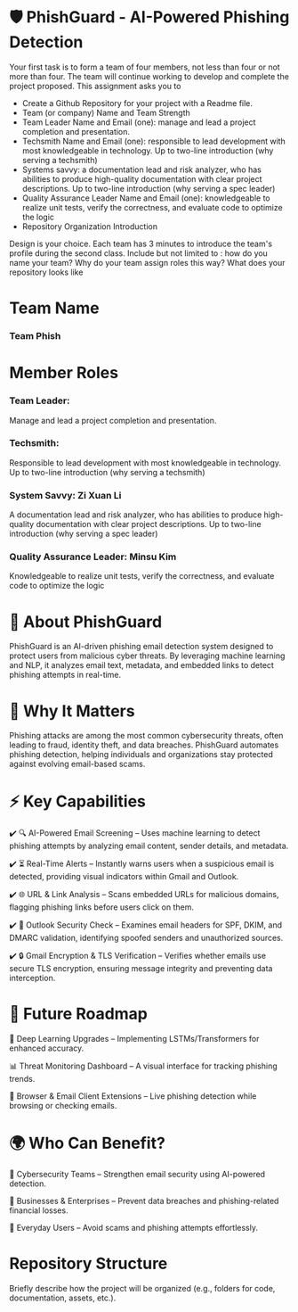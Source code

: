 # 🛡 PhishGuard - AI-Powered Phishing Detection


Your first task is to form a team of four members, not less than four or not more than four. The team will continue working to develop and complete the project proposed.
This assignment asks you to
- Create a Github Repository for your project with a Readme file.
- Team (or company) Name and Team Strength
- Team Leader Name and Email (one): manage and lead a project completion and presentation.
- Techsmith Name and Email (one): responsible to lead development with most knowledgeable in technology. Up to two-line introduction (why serving a techsmith)
- Systems savvy: a documentation lead and risk analyzer, who has abilities to produce high-quality documentation with clear project descriptions. Up to two-line introduction (why serving a spec leader)
- Quality Assurance Leader Name and Email (one): knowledgeable to realize unit tests, verify the correctness, and evaluate code to optimize the logic
- Repository Organization Introduction

Design is your choice. Each team has 3 minutes to introduce the team's profile during the second class.
Include but not limited to : how do you name your team? Why do your team assign roles this way? What does your repository looks like

# Team Name
### Team Phish

# Member Roles
### Team Leader:
  Manage and lead a project completion and presentation.
### Techsmith:
  Responsible to lead development with most knowledgeable in technology. Up to two-line introduction (why serving a techsmith)
### System Savvy: Zi Xuan Li
  A documentation lead and risk analyzer, who has abilities to produce high-quality documentation with clear project descriptions. Up to two-line introduction (why serving a spec leader)
### Quality Assurance Leader: Minsu Kim
  Knowledgeable to realize unit tests, verify the correctness, and evaluate code to optimize the logic


# 🔎 About PhishGuard
PhishGuard is an AI-driven phishing email detection system designed to protect users from malicious cyber threats. By leveraging machine learning and NLP, it analyzes email text, metadata, and embedded links to detect phishing attempts in real-time.

# 🚨 Why It Matters
Phishing attacks are among the most common cybersecurity threats, often leading to fraud, identity theft, and data breaches. PhishGuard automates phishing detection, helping individuals and organizations stay protected against evolving email-based scams.

# ⚡ Key Capabilities
✔️ 🔍 AI-Powered Email Screening – Uses machine learning to detect phishing attempts by analyzing email content, sender details, and metadata.

✔️ ⏳ Real-Time Alerts – Instantly warns users when a suspicious email is detected, providing visual indicators within Gmail and Outlook.

✔️ 🌐 URL & Link Analysis – Scans embedded URLs for malicious domains, flagging phishing links before users click on them.

✔️ 📧 Outlook Security Check – Examines email headers for SPF, DKIM, and DMARC validation, identifying spoofed senders and unauthorized sources.

✔️ 🔒 Gmail Encryption & TLS Verification – Verifies whether emails use secure TLS encryption, ensuring message integrity and preventing data interception.

# 🔮 Future Roadmap
  🚀 Deep Learning Upgrades – Implementing LSTMs/Transformers for enhanced accuracy.
  
  📊 Threat Monitoring Dashboard – A visual interface for tracking phishing trends.
  
  🔗 Browser & Email Client Extensions – Live phishing detection while browsing or checking emails.

# 🌍 Who Can Benefit?
  🔹 Cybersecurity Teams – Strengthen email security using AI-powered detection.
  
  🔹 Businesses & Enterprises – Prevent data breaches and phishing-related financial losses.
  
  🔹 Everyday Users – Avoid scams and phishing attempts effortlessly.

# Repository Structure

Briefly describe how the project will be organized (e.g., folders for code, documentation, assets, etc.).

